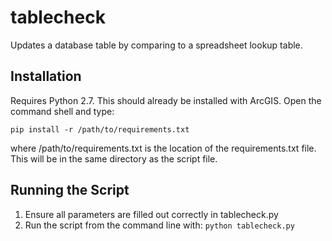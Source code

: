 # tablecheck

Updates a database table by comparing to a spreadsheet lookup table.

## Installation

Requires Python 2.7. This should already be installed with ArcGIS. Open the command shell and type:

`pip install -r /path/to/requirements.txt`

where /path/to/requirements.txt is the location of the requirements.txt file. This will be in the same directory as the script file.

## Running the Script

1. Ensure all parameters are filled out correctly in tablecheck.py
2. Run the script from the command line with:
`python tablecheck.py`


